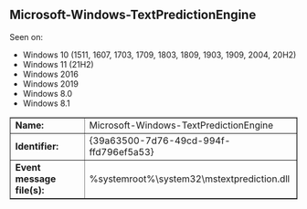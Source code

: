 ## Microsoft-Windows-TextPredictionEngine

Seen on:
* Windows 10 (1511, 1607, 1703, 1709, 1803, 1809, 1903, 1909, 2004, 20H2)
* Windows 11 (21H2)
* Windows 2016
* Windows 2019
* Windows 8.0
* Windows 8.1

<table border="1" class="docutils">
  <tbody>
    <tr>
      <td><b>Name:</b></td>
      <td>Microsoft-Windows-TextPredictionEngine</td>
    </tr>
    <tr>
      <td><b>Identifier:</b></td>
      <td>{39a63500-7d76-49cd-994f-ffd796ef5a53}</td>
    </tr>
    <tr>
      <td><b>Event message file(s):</b></td>
      <td>%systemroot%\system32\mstextprediction.dll</td>
    </tr>
  </tbody>
</table>

&nbsp;

